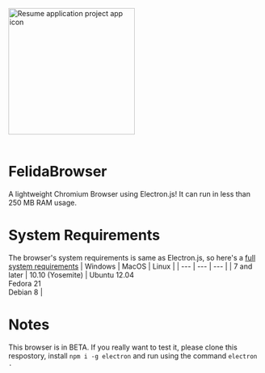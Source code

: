 
<img align="center" width="250" height="250" src="https://raw.githubusercontent.com/raluvy95/FelidaBrowser/master/icon.png" alt="Resume application project app icon"><br><br>
# FelidaBrowser 
A lightweight Chromium Browser using Electron.js! It can run in less than 250 MB RAM usage.<br>

# System Requirements
The browser's system requirements is same as Electron.js, so here's a [full system requirements](https://stackoverflow.com/questions/36306450/what-is-minimum-system-requirements-to-run-electron-apps)
| Windows | MacOS | Linux |
| --- | --- | --- |
| 7 and later | 10.10 (Yosemite) | Ubuntu 12.04<br>Fedora 21<br>Debian 8 |

# Notes
This browser is in BETA. If you really want to test it, please clone this respostory, install `npm i -g electron` and run using the command `electron .`<br>
